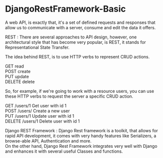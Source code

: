 # DjangoRestFramework-Basic
A web API, is exactly that, it's a set of defined requests and responses that allow us to communicate with a server, consume and edit the data it offers.  

REST :
There are several approaches to API design, however, one architectural style that has become very popular, is REST, it stands for Representational State Transfer. 

The idea behind REST, is to use HTTP verbs to represent CRUD actions.  

GET read  
POST create  
PUT update  
DELETE delete  

So, for example, if we're going to work with a resource users, you can use these HTTP verbs to request the server a specific CRUD action.  

GET /users/1 Get user with id 1  
POST /users/ Create a new user  
PUT /users/1 Update user with id 1  
DELETE /users/1 Delete user with id 1  

Django REST Framework : 
Django Rest framework is a toolkit, that allows for rapid API development, it comes with very handy features like Serializers, a browse-able API, Authentication and more.  
On the other hand, Django Rest Framework integrates very well with Django and enhances it with several useful Classes and functions. 
